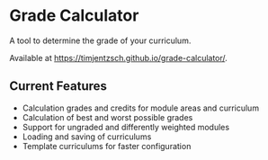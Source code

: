 # Grade Calculator

A tool to determine the grade of your curriculum.

Available at https://timjentzsch.github.io/grade-calculator/.

## Current Features

- Calculation grades and credits for module areas and curriculum
- Calculation of best and worst possible grades
- Support for ungraded and differently weighted modules
- Loading and saving of curriculums
- Template curriculums for faster configuration
